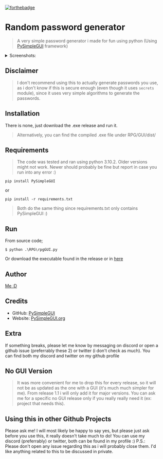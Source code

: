 [![forthebadge](https://forthebadge.com/images/badges/made-with-python.svg)](https://forthebadge.com)

# Random password generator

> A very simple password generator i made for fun using python (Using [PySimpleGUI](https://github.com/PySimpleGUI) framework)

<details>
  <summary>Screenshots:</summary>
    <img src = "https://i.ibb.co/mC1gVhc/image.png">
</details>

## Disclaimer

> I don't recommend using this to actually generate passwords you use, as i don't know if this is secure enough (even though it uses `secrets` module), since it uses very simple algorithms to generate the passwords.

## Installation

There is none, just download the .exe release and run it.

> Alternatively, you can find the compiled .exe file under RPG/GUI/dist/

## Requirements

> The code was tested and ran using python 3.10.2. Older versions might not work. Newer should probably be fine but report in case you run into any error :)

```shell
pip install PySimpleGUI
```

or

```shell
pip install -r requirements.txt
```

> Both do the same thing since requirements.txt only contains PySimpleGUI :)

## Run

From source code;

```shell
$ python .\RPG\rpgGUI.py
```

Or download the executable found in the release or in [here](dist)

## Author

[Me :D](https://github.com/milkyicedtea)

## Credits

- GitHub: [PySimpleGUI](https://github.com/PySimpleGUI)
- Website: [PySimpleGUI.org](https://PySimpleGUI.org)

## Extra

If something breaks, please let me know by messaging on discord or open a github issue (preferrably these 2) or twitter (i don't check as much). You can find both my discord and twitter on my github profile

## No GUI Version

> It was more convenient for me to drop this for every release, so it will not be as updated as the one with a GUI (it's much much simpler for me). From release 1.1 i will only add it for major versions. You can ask me for a specific no GUI release only if you really really need it (ex: project that needs this).

## Using this in other Github Projects

Please ask me! I will most likely be happy to say yes, but please just ask before you use this, it really doesn't take much to do! You can use my discord (preferrably) or twitter, both can be found in my profile :)
P.S.: Please don't open any issue regarding this as i will probably close them. I'd like anything related to this to be discussed in private.
